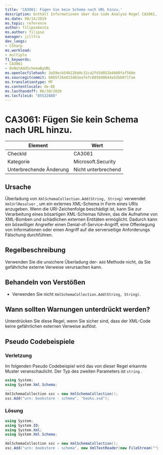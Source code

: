 ```yaml
---
title: 'CA3061: Fügen Sie kein Schema nach URL hinzu.'
description: Enthält Informationen über die Code Analyse Regel CA3061, einschließlich der Gründe, der Behebung von Verstößen und der Zeit, zu der Sie unterdrückt werden soll.
ms.date: 08/14/2019
ms.topic: reference
author: filipsebesta
ms.author: filipse
manager: jillfra
dev_langs:
- CSharp
ms.workload:
- multiple
f1_keywords:
- CA3061
- DoNotAddSchemaByURL
ms.openlocfilehash: 3a59ecb54022bb0c31ca2fd3d852b4b00faf560e
ms.sourcegitcommit: b885f26e015d03eafe7c885040644a52bb071fae
ms.translationtype: MT
ms.contentlocale: de-DE
ms.lasthandoff: 06/30/2020
ms.locfileid: "85522888"
---
```

# <a name="ca3061-do-not-add-schema-by-url"></a>CA3061: Fügen Sie kein Schema nach URL hinzu.

|Element|Wert|
|-|-|
|CheckId|CA3061|
|Kategorie|Microsoft.Security|
|Unterbrechende Änderung|Nicht unterbrechend|

## <a name="cause"></a>Ursache

Überladung von `XmlSchemaCollection.Add(String, String)` verwendet `XmlUrlResolver` , um ein externes XML-Schema in Form eines URIs anzugeben. Wenn die URI-Zeichenfolge beschädigt ist, kann Sie zur Verarbeitung eines bösartigen XML-Schemas führen, das die Aufnahme von XML-Bomben und schädlichen externen Entitäten ermöglicht. Dadurch kann ein böswilliger Angreifer einen Denial-of-Service-Angriff, eine Offenlegung von Informationen oder einen Angriff auf die serverseitige Anforderungs Fälschung durchführen.

## <a name="rule-description"></a>Regelbeschreibung

Verwenden Sie die unsichere Überladung der- `Add` Methode nicht, da Sie gefährliche externe Verweise verursachen kann.

## <a name="how-to-fix-violations"></a>Behandeln von Verstößen

- Verwenden Sie nicht `XmlSchemaCollection.Add(String, String)`.

## <a name="when-to-suppress-warnings"></a>Wann sollten Warnungen unterdrückt werden?

Unterdrücken Sie diese Regel, wenn Sie sicher sind, dass der XML-Code keine gefährlichen externen Verweise auflöst.

## <a name="pseudo-code-examples"></a>Pseudo Codebeispiele

### <a name="violation"></a>Verletzung

Im folgenden Pseudo Codebeispiel wird das von dieser Regel erkannte Muster veranschaulicht.
Der Typ des zweiten Parameters ist `string` .

```csharp
using System;
using System.Xml.Schema;
...
XmlSchemaCollection xsc = new XmlSchemaCollection();
xsc.Add("urn: bookstore - schema", "books.xsd");
```

### <a name="solution"></a>Lösung

```csharp
using System;
using System.IO;
using System.Xml;
using System.Xml.Schema;
...
XmlSchemaCollection xsc = new XmlSchemaCollection();
xsc.Add("urn: bookstore - schema", new XmlTextReader(new FileStream(""xmlFilename"", FileMode.Open)));
```
